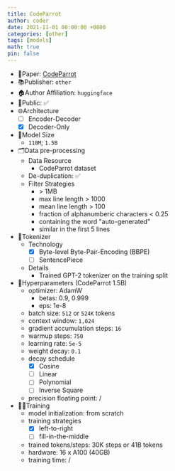 ```yaml
---
title: CodeParrot
author: coder
date: 2021-11-01 00:00:00 +0800
categories: [other]
tags: [models]
math: true
pin: false
---
```


- 📙Paper: [CodeParrot](https://huggingface.co/codeparrot)
- 📚Publisher: `other`
- 🏠Author Affiliation: `huggingface`
- 🔑Public: ✅
- 🌐Architecture
  + [ ] Encoder-Decoder
  + [x] Decoder-Only
- 📏Model Size
  + `110M`; `1.5B`
- 🗂️Data pre-processing
  + Data Resource
    * CodeParrot dataset
  + De-duplication: ✅
  + Filter Strategies
    * \> 1MB
    * max line length \> 1000
    * mean line length \> 100
    * fraction of alphanumberic characters \< 0.25
    * containing the word "auto-generated"
    * similar in the first 5 lines
- 🍉Tokenizer
  + Technology
    * [x] Byte-level Byte-Pair-Encoding (BBPE)
    * [ ] SentencePiece
  + Details
    * Trained GPT-2 tokenizer on the training split
- 🧪Hyperparameters (CodeParrot 1.5B)
  + optimizer: AdamW
    * betas: 0.9, 0.999
    * eps: 1e-8
  + batch size: `512` or `524K` tokens
  + context window: `1,024`
  + gradient accumulation steps: `16`
  + warmup steps: `750`
  + learning rate: `5e-5`
  + weight decay: `0.1`
  + decay schedule
    * [x] Cosine
    * [ ] Linear
    * [ ] Polynomial
    * [ ] Inverse Square
  + precision floating point: /
- 🏃‍♀️Training
  + model initialization: from scratch
  + training strategies
    * [x] left-to-right
    * [ ] fill-in-the-middle
  + trained tokens/steps: 30K steps or 41B tokens
  + hardware: 16 x A100 (40GB)
  + training time: /
